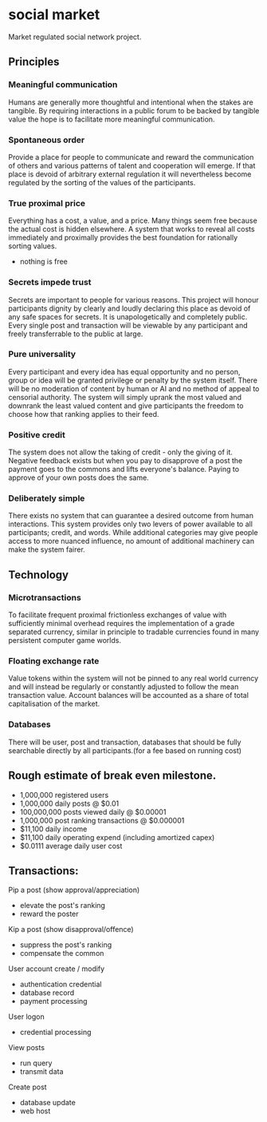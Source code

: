 # social market

Market regulated social network project.

## Principles
### Meaningful communication
Humans are generally more thoughtful and intentional when the stakes are tangible. By requiring interactions in a public forum to be backed by tangible value the hope is to facilitate more meaningful communication.
### Spontaneous order
Provide a place for people to communicate and reward the communication of others and various patterns of talent and cooperation will emerge.  If that place is devoid of arbitrary external regulation it will nevertheless become regulated by the sorting of the values of the participants. 
### True proximal price
Everything has a cost, a value, and a price.  Many things seem free because the actual cost is hidden elsewhere.  A system that works to reveal all costs immediately and proximally provides the best foundation for rationally sorting values.
* nothing is free
### Secrets impede trust
Secrets are important to people for various reasons.  This project will honour participants dignity by clearly and loudly declaring this place as devoid of any safe spaces for secrets.  It is unapologetically and completely public. Every single post and transaction will be viewable by any participant and freely transferrable to the public at large.
### Pure universality
Every participant and every idea has equal opportunity and no person, group or idea will be granted privilege or penalty by the system itself. There will be no moderation of content by human or AI and no method of appeal to censorial authority.  The system will simply uprank the most valued and downrank the least valued content and give participants the freedom to choose how that ranking applies to their feed.
### Positive credit
The system does not allow the taking of credit - only the giving of it.  Negative feedback exists but when you pay to disapprove of a post the payment goes to the commons and lifts everyone's balance.  Paying to approve of your own posts does the same.
### Deliberately simple
There exists no system that can guarantee a desired outcome from human interactions.  This system provides only two levers of power available to all participants; credit, and words.  While additional categories may give people access to more nuanced influence, no amount of additional machinery can make the system fairer.
## Technology
### Microtransactions
To facilitate frequent proximal frictionless exchanges of value with sufficiently minimal overhead requires the implementation of a grade separated currency, similar in principle to tradable currencies found in many persistent computer game worlds.
### Floating exchange rate
Value tokens within the system will not be pinned to any real world currency and will instead be regularly or constantly adjusted to follow the mean transaction value.  Account balances will be accounted as a share of total capitalisation of the market.
### Databases
There will be user, post and transaction, databases that should be fully searchable directly by all participants.(for a fee based on running cost)


## Rough estimate of break even milestone.
* 1,000,000 registered users
* 1,000,000 daily posts @ $0.01
* 100,000,000 posts viewed daily @ $0.00001
* 1,000,000 post ranking transactions @ $0.000001
* $11,100 daily income
* $11,100 daily operating expend (including amortized capex)
* $0.0111 average daily user cost

## Transactions:

Pip a post (show approval/appreciation)
* elevate the post's ranking
* reward the poster

Kip a post (show disapproval/offence)
* suppress the post's ranking
* compensate the common

User account create / modify
* authentication credential
* database record 
* payment processing

User logon
* credential processing

View posts
* run query
* transmit data

Create post
* database update
* web host


